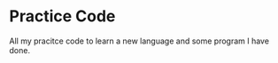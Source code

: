 Practice Code
==============

All my pracitce code to learn a new language and some program I have done.
